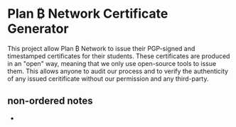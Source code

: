 # Plan ₿ Network Certificate Generator

This project allow Plan ₿ Network to issue their PGP-signed and timestamped certificates for their students.
These certificates are produced in an "open" way, meaning that we only use open-source tools to issue them.
This allows anyone to audit our process and to verify the authenticity of any issued ceritificate without our permission and any third-party.

## non-ordered notes

-
